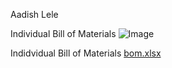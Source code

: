 Aadish Lele

Individual Bill of Materials
![Image](https://github.com/user-attachments/assets/14f9c957-5bc7-45f3-b8dd-bd2c1df2a1c4)

Indidvidual Bill of Materials
[bom.xlsx](https://github.com/user-attachments/files/19830015/bom.xlsx)

